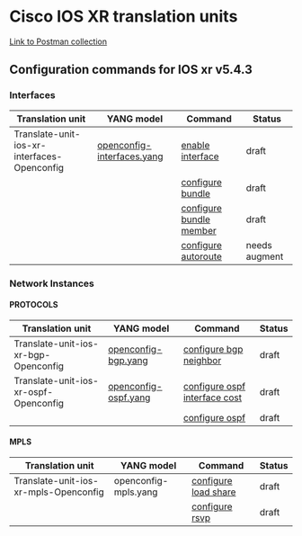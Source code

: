 # Cisco IOS XR translation units

[Link to Postman collection](https://github.com/FRINXio/postman-collections)

## Configuration commands for IOS xr v5.4.3

### Interfaces

| Translation unit  | YANG model |  Command  | Status | 
| ----------------- |------------| --------- | ------ |
| Translate-unit-ios-xr-interfaces-Openconfig | [openconfig-interfaces.yang](https://github.com/FRINXio/openconfig/tree/master/interfaces) | [enable interface](v5.3.4/enable_interface.md) | draft |
|  | | [configure bundle](v5.3.4/configure_bundle.md) | draft
|  | | [configure bundle member](v5.3.4/configure_bundle_member.md) | draft |
|  | | [configure autoroute](v5.3.4/configure_autoroute.md) | needs augment |

### Network Instances

#### PROTOCOLS

| Translation unit  | YANG model |  Command  | Status | 
| ----------------- |------------| --------- | ------ |
| Translate-unit-ios-xr-bgp-Openconfig | [openconfig-bgp.yang](https://github.com/FRINXio/openconfig/tree/master/bgp) | [configure bgp neighbor](v5.3.4/configure_bgp_neighbor.md) | draft |
| Translate-unit-ios-xr-ospf-Openconfig | [openconfig-ospf.yang](https://github.com/FRINXio/openconfig/tree/master/ospf) | [configure ospf interface cost](v5.3.4/configure_ospf_interface_cost.md) | draft |
| | | [configure ospf](v5.3.4/configure_ospf.md) | draft |

#### MPLS

| Translation unit  | YANG model |  Command  | Status |
| ----------------- |------------| --------- | ------ |
| Translate-unit-ios-xr-mpls-Openconfig | openconfig-mpls.yang | [configure load share](v5.3.4/configure_load_share.md) | draft |
| | | [configure rsvp](v5.3.4/configure_rsvp.md) | draft |
